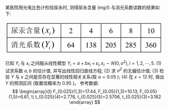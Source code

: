 某医院用光电比色计检验尿永时, 测得尿永含量 $(\mathrm{mg} / \mathrm{l})$ 与消光系数读数的结果如下:

![image-20231018201649627](../images/image-20231018201649627.png)

已知 $Y_{i}$ 与 $x_{i}$ 之间服从线性模型 $Y_{i}=a+b x_{i}+\varepsilon_{i}, \varepsilon_{i} \sim N\left(0, \sigma^{2}\right), i=1,2, \cdots, 5$.
(1) 试求系数 $a, b$ 的估计值, 并写出线性回归直线方程;
(2) 求 $\sigma^{2}$ 的无偏估计值;
(3) 检验 $Y$ 与 $x$ 之间是否存在显著的线性相关关系(取 $\alpha=0.05$ );
(4) 在 $x=12$ 时, 做出 $Y$ 的预测区间 (取置信概率为 0.95 )。
参考数据:
$$
\begin{array}{l}
F_{0.025}(1,3)=17.44, F_{0.05}(1,3)=10.13, F_{0.05}(1,5)=6.61, \\
t_{0.025}(4)=2.776, t_{0.025}(5)=2.5706, t_{0.025}(3)=3.182
\end{array}
$$


